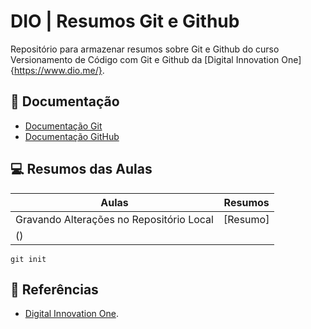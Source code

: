 
# DIO | Resumos Git e Github

Repositório para armazenar resumos sobre Git e Github do curso Versionamento de Código com Git e Github da [Digital Innovation One]{https://www.dio.me/}.

## 📔 Documentação
- [Documentação Git](https://git-scm.com/doc)
- [Documentação GitHub](https://docs.github.com/)

## 💻 Resumos das Aulas

| Aulas | Resumos |
|------|---------|
| Gravando Alterações no Repositório Local |[Resumo]
() |

```
git init 
```

## 🔎 Referências
- [Digital Innovation One]().
